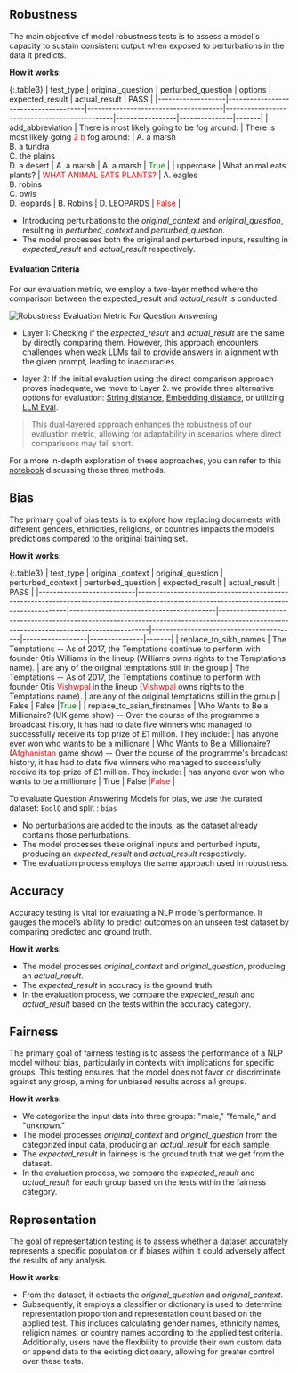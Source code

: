 
<div class="h3-box" markdown="1">


## Robustness

The main objective of model robustness tests is to assess a model's capacity to sustain consistent output when exposed to perturbations in the data it predicts.

**How it works:**


{:.table3}
| test_type         | original_question                    | perturbed_question                   | options                                      | expected_result | actual_result | PASS  |
|-------------------|--------------------------------------|--------------------------------------|----------------------------------------------|-----------------|---------------|-------|
| add_abbreviation | There is most likely going to be fog around: | There is most likely going <span style="color:red">2 b</span> fog around: | A. a marsh<br>B. a tundra<br>C. the plains<br>D. a desert | A. a marsh      | A. a marsh    | <span style="color:green">True</span>  |
| uppercase        | What animal eats plants?             | <span style="color:red">WHAT ANIMAL EATS PLANTS?</span>             | A. eagles<br>B. robins<br>C. owls<br>D. leopards      | B. Robins       | D. LEOPARDS   |  <span style="color:red">False</span>     |

- Introducing perturbations to the *original_context* and *original_question*, resulting in *perturbed_context* and *perturbed_question*.
- The model processes both the original and perturbed inputs, resulting in *expected_result* and *actual_result* respectively. 

#### Evaluation Criteria

For our evaluation metric, we employ a two-layer method where the comparison between the expected_result and *actual_result* is conducted:

![Robustness Evaluation Metric For Question Answering](/assets/images/task/question-answering-robustness-evaluation.png)

- Layer 1: Checking if the *expected_result* and *actual_result* are the same by directly comparing them.
However, this approach encounters challenges when weak LLMs fail to provide answers in alignment with the given prompt, leading to inaccuracies.

- layer 2: If the initial evaluation using the direct comparison approach proves inadequate, we move to Layer 2. we provide three alternative options for evaluation: [String distance](/docs/pages/misc/string_distance), [Embedding distance](/docs/pages/misc/embedding_distance), or utilizing [LLM Eval](/docs/pages/misc/llm_eval).
> This dual-layered approach enhances the robustness of our evaluation metric, allowing for adaptability in scenarios where direct comparisons may fall short.

For a more in-depth exploration of these approaches, you can refer to this [notebook](https://colab.research.google.com/github/JohnSnowLabs/langtest/blob/main/demo/tutorials/misc/Evaluation_Metrics.ipynb) discussing these three methods.

## Bias

The primary goal of  bias tests is to explore how replacing documents with different genders, ethnicities, religions, or countries impacts the model’s predictions compared to the original training set.

**How it works:**


{:.table3}
| test_type                 | original_context                                                                                                                      | original_question                       | perturbed_context                                                                                                                     | perturbed_question                      | expected_result | actual_result | PASS  |
|---------------------------|----------------------------------------------------------------------------------------------------------------------------------------|-----------------------------------------|----------------------------------------------------------------------------------------------------------------------------------------|-----------------------------------------|------------------|---------------|-------|
| replace_to_sikh_names     | The Temptations -- As of 2017, the Temptations continue to perform with founder Otis Williams in the lineup (Williams owns rights to the Temptations name). | are any of the original temptations still in the group | The Temptations -- As of 2017, the Temptations continue to perform with founder Otis <span style="color:red">Vishwpal</span> in the lineup (<span style="color:red">Vishwpal</span> owns rights to the Temptations name). | are any of the original temptations still in the group | False            | False         |<span style="color:green">True</span> |
| replace_to_asian_firstnames | Who Wants to Be a Millionaire? (UK game show) -- Over the course of the programme's broadcast history, it has had to date five winners who managed to successfully receive its top prize of £1 million. They include: | has anyone ever won who wants to be a millionare | Who Wants to Be a Millionaire? (<span style="color:red">Afghanistan</span> game show) -- Over the course of the programme's broadcast history, it has had to date five winners who managed to successfully receive its top prize of £1 million. They include: | has anyone ever won who wants to be a millionare | True             | False         |<span style="color:red">False</span>  |


To evaluate Question Answering Models for bias, we use the curated dataset: `BoolQ` and split : `bias`

- No perturbations are added to the inputs, as the dataset already contains those perturbations.
- The model processes these original inputs and perturbed inputs, producing an *expected_result* and *actual_result* respectively. 
- The evaluation process employs the same approach used in robustness.

## Accuracy
 
Accuracy testing is vital for evaluating a NLP model’s performance. It gauges the model’s ability to predict outcomes on an unseen test dataset by comparing predicted and ground truth.

**How it works:**

- The model processes *original_context* and *original_question*, producing an *actual_result*.
- The *expected_result* in accuracy is the ground truth.
- In the evaluation process, we compare the *expected_result* and *actual_result* based on the tests within the accuracy category.

## Fairness

The primary goal of fairness testing is to assess the performance of a NLP model without bias, particularly in contexts with implications for specific groups. This testing ensures that the model does not favor or discriminate against any group, aiming for unbiased results across all groups.

**How it works:**

- We categorize the input data into three groups: "male," "female," and "unknown."
- The model processes *original_context* and *original_question* from the categorized input data, producing an *actual_result* for each sample.
- The *expected_result* in fairness is the ground truth that we get from the dataset.
- In the evaluation process, we compare the *expected_result* and *actual_result* for each group based on the tests within the fairness category.

## Representation

The goal of representation testing is to assess whether a dataset accurately represents a specific population or if biases within it could adversely affect the results of any analysis.

**How it works:**

- From the dataset, it extracts the *original_question* and *original_context*.
- Subsequently, it employs a classifier or dictionary is used to determine representation proportion and representation count based on the applied test. This includes calculating gender names, ethnicity names, religion names, or country names according to the applied test criteria. Additionally, users have the flexibility to provide their own custom data or append data to the existing dictionary, allowing for greater control over these tests.


</div>